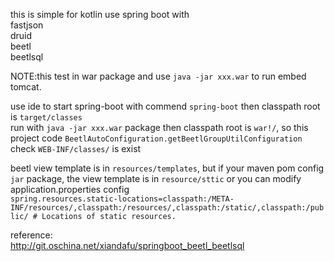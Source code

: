 this is simple for kotlin use spring boot with  
fastjson  
druid  
beetl  
beetlsql  
  
  
NOTE:this test in war package and use `java -jar xxx.war` to run embed tomcat.    
  
use ide to start spring-boot with commend `spring-boot` then classpath root is `target/classes`  
run with `java -jar xxx.war` package then classpath root is `war!/`, so this project code `BeetlAutoConfiguration.getBeetlGroupUtilConfiguration` check `WEB-INF/classes/` is exist


beetl view template is in `resources/templates`, but if your maven pom config `jar` package, the view template is in `resource/sttic` or you can modify application.properties config  
`spring.resources.static-locations=classpath:/META-INF/resources/,classpath:/resources/,classpath:/static/,classpath:/public/ # Locations of static resources.`  

reference:  
http://git.oschina.net/xiandafu/springboot_beetl_beetlsql  
